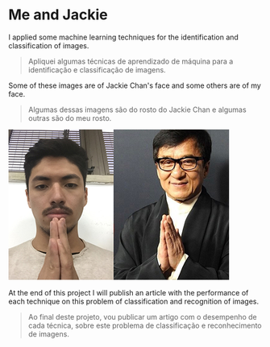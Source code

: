 # Me and Jackie
I applied some machine learning techniques for the identification and classification of images.
>Apliquei algumas técnicas de aprendizado de máquina para a identificação e classificação de imagens.

Some of these images are of Jackie Chan's face and some others are of my face.
>Algumas dessas imagens são do rosto do Jackie Chan e algumas outras são do meu rosto. 

![me_and_jack](https://github.com/017mori/ML_Jackie_and_me/blob/master/jack_%26_me.jpg)

At the end of this project I will publish an article with the performance of each technique on this problem of classification and recognition of images.
>Ao final deste projeto, vou publicar um artigo com o desempenho de cada técnica, sobre este problema de classificação e reconhecimento de imagens.
